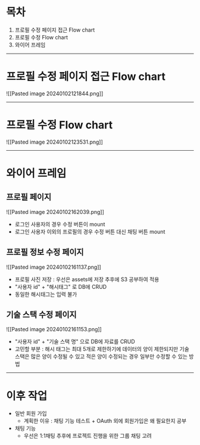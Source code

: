 
# 목차
1. 프로필 수정 페이지 접근 Flow chart
2. 프로필 수정 Flow chart
3. 와이어 프레임

-----

# 프로필 수정 페이지 접근 Flow chart

![[Pasted image 20240102121844.png]]

-----

# 프로필 수정 Flow chart

![[Pasted image 20240102123531.png]]

-----

# 와이어 프레임

## 프로필 페이지

![[Pasted image 20240102162039.png]]

- 로그인 사용자의 경우 수정 버튼이 mount
- 로그인 사용자 이외의 프로필의 경우 수정 버튼 대신 채팅 버튼 mount

## 프로필 정보 수정 페이지

![[Pasted image 20240102161137.png]]

- 프로필 사진 저장 : 우선은 assets에 저장 추후에 S3 공부하여 적용
- "사용자 id" + "해시태그" 로 DB에 CRUD
- 동일한 해시태그는 입력 불가
## 기술 스택 수정 페이지

![[Pasted image 20240102161153.png]]

- "사용자 id" + "기술 스택 명" 으로 DB에 자료를 CRUD
- 고민할 부분 : 해시 태그는 최대 5개로 제한하기에 데이터의 양이 제한되지만 기술 스택은 많은 양이 수정될 수 있고 적은 양이 수정되는 경우 일부만 수정할 수 있는 방법

-----

# 이후 작업
- 일반 회원 가입
	- 계획한 이유 : 채팅 기능 테스트 + OAuth 외에 회원가입은 왜 필요한지 공부
- 채팅 기능
	- 우선은 1:1채팅 추후에 프로젝트 진행을 위한 그룹 채팅 고려